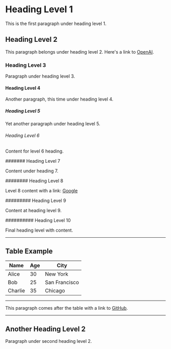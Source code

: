 # Heading Level 1

This is the first paragraph under heading level 1.

## Heading Level 2

This paragraph belongs under heading level 2. Here's a link to [OpenAI](https://openai.com).

### Heading Level 3

Paragraph under heading level 3.

#### Heading Level 4

Another paragraph, this time under heading level 4.

##### Heading Level 5

Yet another paragraph under heading level 5.

###### Heading Level 6

Content for level 6 heading.

####### Heading Level 7

Content under heading 7.

######## Heading Level 8

Level 8 content with a link: [Google](https://google.com)

######### Heading Level 9

Content at heading level 9.

########## Heading Level 10

Final heading level with content.

---

## Table Example

| Name    | Age | City       |
|---------|-----|------------|
| Alice   | 30  | New York   |
| Bob     | 25  | San Francisco |
| Charlie | 35  | Chicago    |

---

This paragraph comes after the table with a link to [GitHub](https://github.com).

---

## Another Heading Level 2

Paragraph under second heading level 2.
